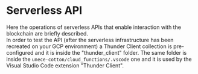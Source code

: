 # Serverless API

Here the operations of serverless APIs that enable interaction with the blockchain are briefly described.  
In order to test the API (after the serverless infrastructure has been recreated on your GCP environment) a Thunder Client collection is pre-configured and it is inside the "thunder_client" folder.
The same folder is inside the `unece-cotton/cloud_functions/.vscode` one and it is used by the Visual Studio Code extension "Thunder Client". 
